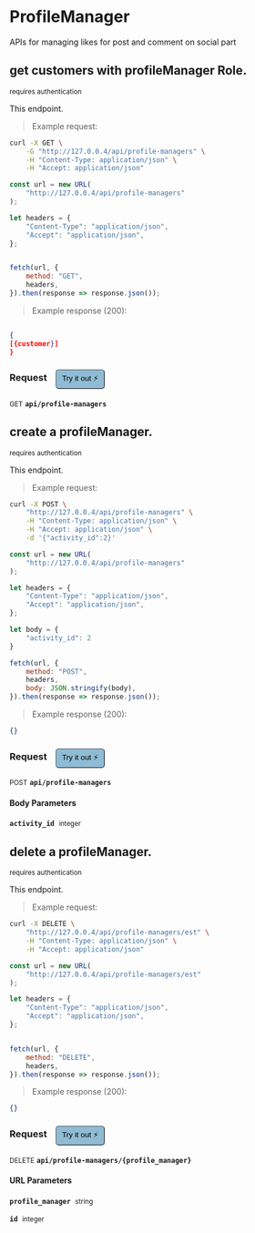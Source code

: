 # ProfileManager   

APIs for managing  likes for post and comment on social part

## get customers with profileManager Role.

<small class="badge badge-darkred">requires authentication</small>

This endpoint.

> Example request:

```bash
curl -X GET \
    -G "http://127.0.0.4/api/profile-managers" \
    -H "Content-Type: application/json" \
    -H "Accept: application/json"
```

```javascript
const url = new URL(
    "http://127.0.0.4/api/profile-managers"
);

let headers = {
    "Content-Type": "application/json",
    "Accept": "application/json",
};


fetch(url, {
    method: "GET",
    headers,
}).then(response => response.json());
```


> Example response (200):

```json

{
[{customer}]
}
```
<div id="execution-results-GETapi-profile-managers" hidden>
    <blockquote>Received response<span id="execution-response-status-GETapi-profile-managers"></span>:</blockquote>
    <pre class="json"><code id="execution-response-content-GETapi-profile-managers"></code></pre>
</div>
<div id="execution-error-GETapi-profile-managers" hidden>
    <blockquote>Request failed with error:</blockquote>
    <pre><code id="execution-error-message-GETapi-profile-managers"></code></pre>
</div>
<form id="form-GETapi-profile-managers" data-method="GET" data-path="api/profile-managers" data-authed="1" data-hasfiles="0" data-headers='{"Content-Type":"application\/json","Accept":"application\/json"}' onsubmit="event.preventDefault(); executeTryOut('GETapi-profile-managers', this);">
<h3>
    Request&nbsp;&nbsp;&nbsp;
        <button type="button" style="background-color: #8fbcd4; padding: 5px 10px; border-radius: 5px; border-width: thin;" id="btn-tryout-GETapi-profile-managers" onclick="tryItOut('GETapi-profile-managers');">Try it out ⚡</button>
    <button type="button" style="background-color: #c97a7e; padding: 5px 10px; border-radius: 5px; border-width: thin;" id="btn-canceltryout-GETapi-profile-managers" onclick="cancelTryOut('GETapi-profile-managers');" hidden>Cancel</button>&nbsp;&nbsp;
    <button type="submit" style="background-color: #6ac174; padding: 5px 10px; border-radius: 5px; border-width: thin;" id="btn-executetryout-GETapi-profile-managers" hidden>Send Request 💥</button>
    </h3>
<p>
<small class="badge badge-green">GET</small>
 <b><code>api/profile-managers</code></b>
</p>
<p>
<label id="auth-GETapi-profile-managers" hidden>Authorization header: <b><code>Bearer </code></b><input type="text" name="Authorization" data-prefix="Bearer " data-endpoint="GETapi-profile-managers" data-component="header"></label>
</p>
</form>


## create a profileManager.

<small class="badge badge-darkred">requires authentication</small>

This endpoint.

> Example request:

```bash
curl -X POST \
    "http://127.0.0.4/api/profile-managers" \
    -H "Content-Type: application/json" \
    -H "Accept: application/json" \
    -d '{"activity_id":2}'

```

```javascript
const url = new URL(
    "http://127.0.0.4/api/profile-managers"
);

let headers = {
    "Content-Type": "application/json",
    "Accept": "application/json",
};

let body = {
    "activity_id": 2
}

fetch(url, {
    method: "POST",
    headers,
    body: JSON.stringify(body),
}).then(response => response.json());
```


> Example response (200):

```json
{}
```
<div id="execution-results-POSTapi-profile-managers" hidden>
    <blockquote>Received response<span id="execution-response-status-POSTapi-profile-managers"></span>:</blockquote>
    <pre class="json"><code id="execution-response-content-POSTapi-profile-managers"></code></pre>
</div>
<div id="execution-error-POSTapi-profile-managers" hidden>
    <blockquote>Request failed with error:</blockquote>
    <pre><code id="execution-error-message-POSTapi-profile-managers"></code></pre>
</div>
<form id="form-POSTapi-profile-managers" data-method="POST" data-path="api/profile-managers" data-authed="1" data-hasfiles="0" data-headers='{"Content-Type":"application\/json","Accept":"application\/json"}' onsubmit="event.preventDefault(); executeTryOut('POSTapi-profile-managers', this);">
<h3>
    Request&nbsp;&nbsp;&nbsp;
        <button type="button" style="background-color: #8fbcd4; padding: 5px 10px; border-radius: 5px; border-width: thin;" id="btn-tryout-POSTapi-profile-managers" onclick="tryItOut('POSTapi-profile-managers');">Try it out ⚡</button>
    <button type="button" style="background-color: #c97a7e; padding: 5px 10px; border-radius: 5px; border-width: thin;" id="btn-canceltryout-POSTapi-profile-managers" onclick="cancelTryOut('POSTapi-profile-managers');" hidden>Cancel</button>&nbsp;&nbsp;
    <button type="submit" style="background-color: #6ac174; padding: 5px 10px; border-radius: 5px; border-width: thin;" id="btn-executetryout-POSTapi-profile-managers" hidden>Send Request 💥</button>
    </h3>
<p>
<small class="badge badge-black">POST</small>
 <b><code>api/profile-managers</code></b>
</p>
<p>
<label id="auth-POSTapi-profile-managers" hidden>Authorization header: <b><code>Bearer </code></b><input type="text" name="Authorization" data-prefix="Bearer " data-endpoint="POSTapi-profile-managers" data-component="header"></label>
</p>
<h4 class="fancy-heading-panel"><b>Body Parameters</b></h4>
<p>
<b><code>activity_id</code></b>&nbsp;&nbsp;<small>integer</small>  &nbsp;
<input type="number" name="activity_id" data-endpoint="POSTapi-profile-managers" data-component="body" required  hidden>
<br>
</p>

</form>


## delete a profileManager.

<small class="badge badge-darkred">requires authentication</small>

This endpoint.

> Example request:

```bash
curl -X DELETE \
    "http://127.0.0.4/api/profile-managers/est" \
    -H "Content-Type: application/json" \
    -H "Accept: application/json"
```

```javascript
const url = new URL(
    "http://127.0.0.4/api/profile-managers/est"
);

let headers = {
    "Content-Type": "application/json",
    "Accept": "application/json",
};


fetch(url, {
    method: "DELETE",
    headers,
}).then(response => response.json());
```


> Example response (200):

```json
{}
```
<div id="execution-results-DELETEapi-profile-managers--profile_manager-" hidden>
    <blockquote>Received response<span id="execution-response-status-DELETEapi-profile-managers--profile_manager-"></span>:</blockquote>
    <pre class="json"><code id="execution-response-content-DELETEapi-profile-managers--profile_manager-"></code></pre>
</div>
<div id="execution-error-DELETEapi-profile-managers--profile_manager-" hidden>
    <blockquote>Request failed with error:</blockquote>
    <pre><code id="execution-error-message-DELETEapi-profile-managers--profile_manager-"></code></pre>
</div>
<form id="form-DELETEapi-profile-managers--profile_manager-" data-method="DELETE" data-path="api/profile-managers/{profile_manager}" data-authed="1" data-hasfiles="0" data-headers='{"Content-Type":"application\/json","Accept":"application\/json"}' onsubmit="event.preventDefault(); executeTryOut('DELETEapi-profile-managers--profile_manager-', this);">
<h3>
    Request&nbsp;&nbsp;&nbsp;
        <button type="button" style="background-color: #8fbcd4; padding: 5px 10px; border-radius: 5px; border-width: thin;" id="btn-tryout-DELETEapi-profile-managers--profile_manager-" onclick="tryItOut('DELETEapi-profile-managers--profile_manager-');">Try it out ⚡</button>
    <button type="button" style="background-color: #c97a7e; padding: 5px 10px; border-radius: 5px; border-width: thin;" id="btn-canceltryout-DELETEapi-profile-managers--profile_manager-" onclick="cancelTryOut('DELETEapi-profile-managers--profile_manager-');" hidden>Cancel</button>&nbsp;&nbsp;
    <button type="submit" style="background-color: #6ac174; padding: 5px 10px; border-radius: 5px; border-width: thin;" id="btn-executetryout-DELETEapi-profile-managers--profile_manager-" hidden>Send Request 💥</button>
    </h3>
<p>
<small class="badge badge-red">DELETE</small>
 <b><code>api/profile-managers/{profile_manager}</code></b>
</p>
<p>
<label id="auth-DELETEapi-profile-managers--profile_manager-" hidden>Authorization header: <b><code>Bearer </code></b><input type="text" name="Authorization" data-prefix="Bearer " data-endpoint="DELETEapi-profile-managers--profile_manager-" data-component="header"></label>
</p>
<h4 class="fancy-heading-panel"><b>URL Parameters</b></h4>
<p>
<b><code>profile_manager</code></b>&nbsp;&nbsp;<small>string</small>  &nbsp;
<input type="text" name="profile_manager" data-endpoint="DELETEapi-profile-managers--profile_manager-" data-component="url" required  hidden>
<br>
</p>
<p>
<b><code>id</code></b>&nbsp;&nbsp;<small>integer</small>  &nbsp;
<input type="number" name="id" data-endpoint="DELETEapi-profile-managers--profile_manager-" data-component="url" required  hidden>
<br>
</p>
</form>



